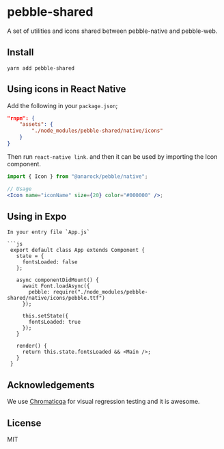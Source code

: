 # pebble-shared

A set of utilities and icons shared between pebble-native and pebble-web.

## Install

```
yarn add pebble-shared
```

## Using icons in React Native

Add the following in your `package.json`;

```json
"rnpm": {
    "assets": {
        "./node_modules/pebble-shared/native/icons"
    }
}
```

Then run `react-native link`.
and then it can be used by importing the Icon component.

```jsx
import { Icon } from "@anarock/pebble/native";

// Usage
<Icon name="iconName" size={20} color="#000000" />;
```

## Using in Expo

````
In your entry file `App.js`

```js
 export default class App extends Component {
   state = {
     fontsLoaded: false
   };

   async componentDidMount() {
     await Font.loadAsync({
       pebble: require("./node_modules/pebble-shared/native/icons/pebble.ttf")
     });

     this.setState({
       fontsLoaded: true
     });
   }

   render() {
     return this.state.fontsLoaded && <Main />;
   }
 }
````

## Acknowledgements

We use [Chromaticqa](https://www.chromaticqa.com/) for visual regression testing and it is awesome.

## License

MIT

